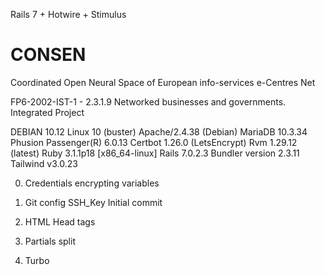 Rails 7 + Hotwire + Stimulus

# CONSEN
Coordinated Open Neural Space of European info-services e-Centres Net

FP6-2002-IST-1 - 2.3.1.9 Networked businesses and governments. Integrated Project

DEBIAN 10.12 Linux 10 (buster)
Apache/2.4.38 (Debian)
MariaDB 10.3.34
Phusion Passenger(R) 6.0.13
Certbot 1.26.0 (LetsEncrypt)
Rvm 1.29.12 (latest)
Ruby 3.1.1p18 [x86_64-linux]
Rails 7.0.2.3
Bundler version 2.3.11
Tailwind v3.0.23


00) Credentials encrypting variables
01) Git config SSH_Key Initial commit
02) HTML Head tags
03) Partials split

1) Turbo 

